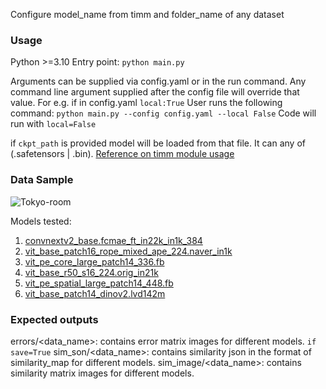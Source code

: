 Configure model_name from timm and folder_name of any dataset

### Usage
Python >=3.10
Entry point: ```python main.py```

Arguments can be supplied via config.yaml or in the run command.
Any command line argument supplied after the config file will override that value.
For e.g.
if in config.yaml 
```local:True```
User runs the following command: ```python main.py --config config.yaml --local False```
Code will run with ```local=False```

if ```ckpt_path``` is provided model will be loaded from that file. It can any of (.safetensors | .bin). [Reference on timm module usage](https://github.com/huggingface/pytorch-image-models/discussions/1826#discussioncomment-599645)

### Data Sample
![Tokyo-room](sample_images/tokyo_sample.png)

Models tested:
1. [convnextv2_base.fcmae_ft_in22k_in1k_384](https://huggingface.co/timm/convnextv2_base.fcmae_ft_in22k_in1k_384)
2. [vit_base_patch16_rope_mixed_ape_224.naver_in1k](https://huggingface.co/timm/vit_base_patch16_rope_mixed_ape_224.naver_in1k)
3. [vit_pe_core_large_patch14_336.fb](https://huggingface.co/timm/vit_pe_core_large_patch14_336.fb)
4. [vit_base_r50_s16_224.orig_in21k](https://huggingface.co/timm/vit_base_r50_s16_224.orig_in21k)
5. [vit_pe_spatial_large_patch14_448.fb](https://huggingface.co/timm/vit_pe_spatial_large_patch14_448.fb)
6. [vit_base_patch14_dinov2.lvd142m](https://huggingface.co/timm/vit_base_patch14_dinov2.lvd142m)

### Expected outputs
errors/<data_name>: contains error matrix images for different models.
```if save=True```
    sim_son/<data_name>: contains similarity json in the format of similarity_map for different models.
    sim_image/<data_name>: contains similarity matrix images for different models.  
